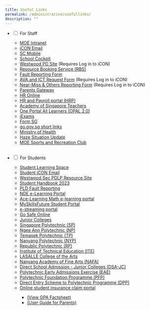 ```yaml
---
title: Useful Links
permalink: /administrative/usefullinks/
description: ""
---
```

<ul class="jekyllcodex_accordion">
	
<li><input type="checkbox" id="accordion1">
<label for="accordion1">For Staff</label><div>
<p></p><ul>
<li><a target="_blank" href="https://intranet.moe.gov.sg/">MOE Intranet</a></li>
<li><a target="_blank" href="https://workspace.google.com/dashboard">iCON Email</a></li>
<li><a target="_blank" href="https://scmobile.moe.edu.sg/">SC Mobile</a>
</li>
<li><a target="_blank" href="https://schoolcockpit.moe.gov.sg/">School Cockpit</a> </li>

<li><a target="_blank" href="https://go.gov.sg/wwstaffpd">Westwood PD Site</a> (Requires Log in to iCON)</li>

<li><a target="_blank" href="https://rbs.avero-tech.com/">Resource Booking Service (RBS)</a></li>

<li><a target="_blank" href="http://go.gov.sg/sw9yzq">Fault Reporting Form</a></li>

<li><a target="_blank" href="http://go.gov.sg/47sptz">AVA and ICT Request Form</a> (Requires Log in to iCON)</li>

<li><a target="_blank" href="https://tinyurl.com/near-miss-incident">Near-Miss &amp; Others Reporting Form</a> (Requires Log in to iCON)</li>

<li><a target="_blank" href="https://pg.moe.edu.sg/">Parents Gateway</a>
</li>
<li><a target="_blank" href="http://intranet.moe.gov.sg/hronline/Pages/Home.aspx">HR Online</a></li>

<li><a target="_blank" href="https://www.hrp.gov.sg/">HR and Payroll portal (HRP)</a></li>

<li><a target="_blank" href="https://academyofsingaporeteachers.moe.edu.sg/">Academy of Singapore Teachers</a></li>

<li><a target="_blank" href="https://www.opal2.moe.edu.sg/">One Portal All Learners (OPAL 2.0)</a></li>

<li><a target="_blank" href="https://iexams.seab.gov.sg/login">iExams</a></li>

<li><a target="_blank" href="https://form.gov.sg/">Form SG</a></li>

<li><a target="_blank" href="https://go.gov.sg/">go.gov.sg short links</a></li>

<li><a target="_blank" href="https://www.moh.gov.sg/">Ministry of Health</a></li>

<li><a target="_blank" href="https://www.haze.gov.sg/">Haze Situation Update</a></li>

<li><a target="_blank" href="https://www.mesrc.net/">MOE Sports and Recreation Club</a></li><br><p></p>
</ul></div></li>

<li><input type="checkbox" id="accordion2">
<label for="accordion2">For Students</label><div>
	<p></p><ul>
<li><a target="_blank" href="https://learning.moe.edu.sg/">Student Learning Space</a></li>
	<li><a target="_blank" href="https://workspace.google.com/dashboard">Student iCON Email</a></li>
<li>	<a target="_blank" href="https://go.gov.sg/pdlpwwss">Westwood Sec PDLP Resource Site</a></li>
	
<li><a target="_blank" href="https://drive.google.com/file/d/1GSjC_XxSwQJra0EgTCyTdvJEHI32JfNy/view?usp=share_link">Student Handbook 2023</a></li>
<li><a target="_blank" href="https://go.gov.sg/pytjkj">PLD Fault Reporting</a></li>
	<li>	<a target="_blank" href="https://learn.icdlasia.org/">NDE e-Learning Portal</a></li>

<li>	<a target="_blank" href="https://www.ace-learning.com/">Ace-Learning Math e-learning portal</a></li>
<li>	<a target="_blank" href="https://www.myskillsfuture.gov.sg/content/student/en/secondary.html">MySkillsFuture Student Portal</a></li>

<li><a target="_blank" href="https://www.nstream.sg/login/login.aspx">e-streaming portal</a></li>
		
<li><a target="_blank" href="https://www.csa.gov.sg/gosafeonline/">Go Safe Online</a></li>
	
<li><a target="_blank" href="https://sis.moe.gov.sg/">Junior Colleges</a>
	</li>
<li>	<a target="_blank" href="http://www.sp.edu.sg/">Singapore Polytechnic (SP)</a></li>

<li><a target="_blank" href="http://www.np.edu.sg/">Ngee Ann Polytechnic (NP)</a></li>
<li>	<a target="_blank" href="http://www.tp.edu.sg/">Temasek Polytechnic (TP)</a></li>
<li>	<a target="_blank" href="http://www.nyp.edu.sg/">Nanyang Polytechnic (NYP)</a></li>
<li>	<a target="_blank" href="http://www.rp.edu.sg/">Republic Polytechnic (RP)</a></li>
<li>	<a target="_blank" href="http://www.ite.edu.sg/">Institute of Technical Education (ITE)</a></li>
<li>	<a target="_blank" href="http://www.lasalle.edu.sg/">LASALLE College of the Arts</a></li>
	<li><a target="_blank" href="http://www.nafa.edu.sg/">Nanyang Academy of Fine Arts (NAFA)</a></li>
<li>	<a target="_blank" href="https://www.moe.gov.sg/post-secondary/admissions/dsa/apply/">Direct School Admission - Junior Colleges (DSA-JC)</a></li>
	<li><a target="_blank" href="https://eae.polytechnic.edu.sg/eaeStudIns/menu.jsp">Polytechnic Early Admissions Exercise (EAE)</a></li>
<li>	<a target="_blank" href="https://pfp.polytechnic.edu.sg/PFP/index.html">Polytechnic Foundation Programme (PFP)</a></li>
	<li><a target="_blank" href="https://www.ite.edu.sg/admissions/full-time-courses/higher-nitec-dpp">Direct Entry Scheme to Polytechnic Programme (DPP)</a></li>
<li>	<a target="_blank" href="https://studentgpa.incomegroupins.com.sg/">Online student insurance claim portal</a></li>
<ul><li>	<a target="_blank" href="https://go.gov.sg/rpk4gv">(View GPA Factsheet)</a></li>
	<li>	<a target="_blank" href="https://go.gov.sg/nrzysy">(User Guide for Parents)</a><p></p></li></ul>
</ul></div></li>

</ul>